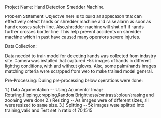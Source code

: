 Project Name: 
Hand Detection Shredder Machine.

Problem Statement:
Objective here is to build an application that can effectively detect hands on shredder machine and raise alarm as soon as hand crosses safety line.
Also,shredder machine will shut off if hands further crosses border line. This help prevent accidents on shredder machine which in past have caused many 
operators severe injuries.


Data Collection:

Data needed to train model for detecting hands was collected from industry site. Camera was installed that captured ~5k images of hands in different 
lighting conditions, with and without gloves.
Also, some palm/hands images matching criteria were scrapped from web to make trained model general.

Pre-Processing:
During pre-processing below operations were done:

1.) Data Agumentation -- Using Agumentor Image Rotating,flipping,cropping,Random Brightness/contrast/colour/erasing and zooming were done 
2.) Resizing  -- As images were of different sizes, all were resized to same size.
3.) Splitting -- 5k images were splitted into training,valid and Test set in ratio of 70,15,15


